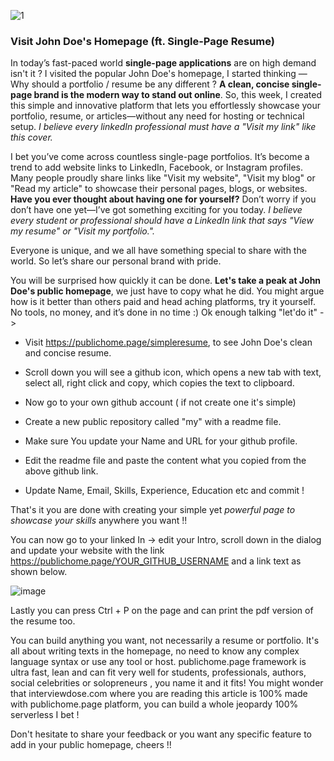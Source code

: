 
![1](https://github.com/user-attachments/assets/ad7d7d9b-784b-4d6b-a85f-63d4842c433e)

### Visit John Doe's Homepage (ft. Single-Page Resume)

In today’s fast-paced world **single-page applications** are on high demand isn't it ? I visited the popular John Doe's homepage, I started thinking — Why should a portfolio / resume be any different ? **A clean, concise single-page brand is the modern way to stand out online**. So, this week, I created this simple and innovative platform that lets you effortlessly showcase your portfolio, resume, or articles—without any need for hosting or technical setup. _I believe every linkedIn professional must have a "Visit my link" like this cover._  

I bet you’ve come across countless single-page portfolios. It’s become a trend to add website links to LinkedIn, Facebook, or Instagram profiles. Many people proudly share links like "Visit my website", "Visit my blog" or "Read my article" to showcase their personal pages, blogs, or websites. **Have you ever thought about having one for yourself?** Don’t worry if you don’t have one yet—I’ve got something exciting for you today. _I believe every student or professional should have a LinkedIn link that says "View my resume" or "Visit my portfolio."._

Everyone is unique, and we all have something special to share with the world. So let’s share our personal brand with pride.

You will be surprised how quickly it can be done. **Let's take a peak at John Doe's public homepage**, we just have to copy what he did. You might argue how is it better than others paid and head aching platforms, try it yourself. No tools, no money, and it’s done in no time :) Ok enough talking "let'do it" ->

- Visit https://publichome.page/simpleresume, to see John Doe's clean and concise resume. 

- Scroll down you will see a github icon, which opens a new tab with text, select all, right click and copy, which copies the text to clipboard.

- Now go to  your own github account ( if not create one it's simple) 

- Create a new public repository called "my" with a readme file.

- Make sure You update your Name and URL for your github profile.

- Edit the readme file and paste the content what you copied from the above github link.

- Update Name, Email, Skills, Experience, Education etc and commit !

That's it you are done with creating your simple yet _powerful page to showcase your skills_ anywhere you want !! 

You can now go to your linked In -> edit your Intro, scroll down in the dialog and update your website with the link https://publichome.page/YOUR_GITHUB_USERNAME and a link text as shown below.

![image](https://github.com/user-attachments/assets/5f15b1a1-fbdc-4f30-8b16-eecbc28fb1d1)


Lastly you can press Ctrl + P on the page and can print the pdf version of the resume too.

You can build anything you want, not necessarily a resume or portfolio. It's all about writing texts in the homepage, no need to know any complex language syntax or use any tool or host. publichome.page framework is ultra fast, lean and can fit very well for students, professionals, authors, social celebrities or solopreneurs , you name it and it fits! You might wonder that interviewdose.com where you are reading this article is 100% made with publichome.page platform, you can build a whole jeopardy 100% serverless I bet !

Don't hesitate to share your feedback or you want any specific feature to add in your public homepage, cheers !!
